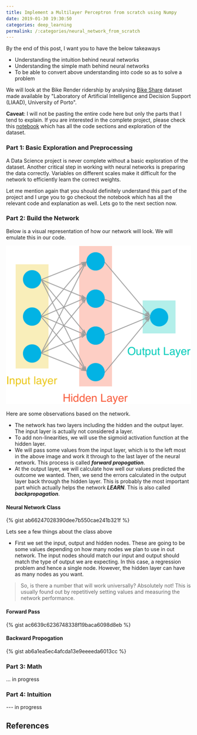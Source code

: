 ```yaml
---
title: Implement a Multilayer Perceptron from scratch using Numpy
date: 2019-01-30 19:30:50
categories: deep_learning
permalink: /:categories/neural_network_from_scratch
---
```


By the end of this post, I want you to have the below takeaways
- Understanding the intuition behind neural networks
- Understanding the simple math behind neural networks
- To be able to convert above understanding into code so as to solve a problem

We will look at the Bike Render ridership by analysing [Bike Share](https://github.com/vikramriyer/Neural_Network_from_Scratch_Numpy/tree/master/Bike-Sharing-Dataset) dataset made available by "Laboratory of Artificial Intelligence and Decision Support (LIAAD), University of Porto".

**Caveat**: I will not be pasting the entire code here but only the parts that I tend to explain. If you are interested in the complete project, please check this [notebook](https://github.com/vikramriyer/Neural_Network_from_Scratch_Numpy/blob/master/Your_first_neural_network_v1.ipynb) which has all the code sections and exploration of the dataset.

### Part 1: Basic Exploration and Preprocessing
A Data Science project is never complete without a basic exploration of the dataset. Another critical step in working with neural networks is preparing the data correctly. Variables on different scales make it difficult for the network to efficiently learn the correct weights.

Let me mention again that you should definitely understand this part of the project and I urge you to go checkout the notebook which has all the relevant code and explanation as well. Lets go to the next section now.

### Part 2: Build the Network
Below is a visual representation of how our network will look. We will emulate this in our code.

![Network](/assets/images/deep_learning/implement_multilayer_perceptron_from_scratch/neural_network.png)

Here are some observations based on the network.
- The network has two layers including the hidden and the output layer. The input layer is actually not considered a layer.
- To add non-linearities, we will use the sigmoid activation function at the hidden layer.
- We will pass some values from the input layer, which is to the left most in the above image and work it through to the last layer of the neural network. This process is called ___forward propogation___.
- At the output layer, we will calculate how well our values predicted the outcome we wanted. Then, we send the errors calculated in the output layer back through the hidden layer. This is probably the most important part which actually helps the network ___LEARN___. This is also called ___backpropagation___.

#### Neural Network Class

{% gist ab66247028390dee7b550cae241b321f %}

Lets see a few things about the class above
- First we set the input, output and hidden nodes. These are going to be some values depending on how many nodes we plan to use in out network. The input nodes should match our input and output should match the type of output we are expecting. In this case, a regression problem and hence a single node. However, the hidden layer can have as many nodes as you want.
> So, is there a number that will work universally? Absolutely not! This is usually found out by repetitively setting values and measuring the network performance.

#### Forward Pass

{% gist ac6639c6236748338f19baca6098d8eb %}

#### Backward Propogation

{% gist ab6a1ea5ec4afcda13e9eeeeda6013cc %}

### Part 3: Math
... in progress

### Part 4: Intuition
--- in progress

## References
